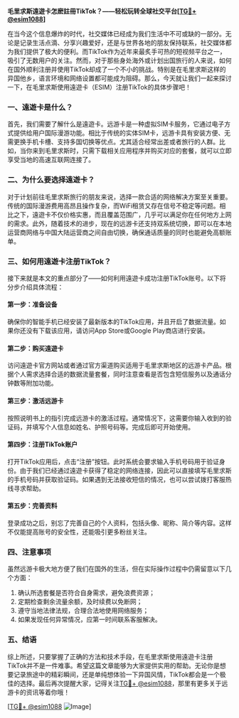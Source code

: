 **毛里求斯遠遊卡怎麽註冊TikTok？——轻松玩转全球社交平台[[TG💪+ @esim1088](https://t.me/s/esim1088)]**

在当今这个信息爆炸的时代，社交媒体已经成为我们生活中不可或缺的一部分。无论是记录生活点滴、分享兴趣爱好，还是与世界各地的朋友保持联系，社交媒体都为我们提供了极大的便利。而TikTok作为近年来最炙手可热的短视频平台之一，吸引了无数用户的关注。然而，对于那些身处海外或计划出国旅行的人来说，如何在国外顺利注册并使用TikTok却成了一个不小的挑战。特别是在毛里求斯这样的异国他乡，语言环境和网络设置都可能成为阻碍。那么，今天就让我们一起来探讨一下，在毛里求斯使用遠遊卡（ESIM）注册TikTok的具体步骤吧！

### 一、遠遊卡是什么？

首先，我们需要了解什么是遠遊卡。远游卡是一种虚拟SIM卡服务，它通过电子方式提供给用户国际漫游功能。相比于传统的实体SIM卡，远游卡具有安装方便、无需更换手机卡槽、支持多国切换等优点。尤其适合经常出差或者旅行的人群。比如，当你来到毛里求斯时，只需下载相关应用程序并购买对应的套餐，就可以立即享受当地的高速互联网连接了。

### 二、为什么要选择遠遊卡？

对于计划前往毛里求斯旅行的朋友来说，选择一款合适的网络解决方案至关重要。传统的国际漫游费用高昂且操作复杂，而WiFi租赁又存在信号不稳定等问题。相比之下，遠遊卡不仅价格实惠，而且覆盖范围广，几乎可以满足你在任何地方上网的需求。此外，随着技术的进步，现在的远游卡还支持双系统切换，即可以在本地运营商网络与中国大陆运营商之间自由切换，确保通话质量的同时也能避免高额账单。

### 三、如何用遠遊卡注册TikTok？

接下来就是本文的重点部分了——如何利用遠遊卡成功注册TikTok账号。以下将分步介绍具体流程：

#### 第一步：准备设备
确保你的智能手机已经安装了最新版本的TikTok应用，并且开启了数据流量。如果你还没有下载该应用，请访问App Store或Google Play商店进行安装。

#### 第二步：购买遠遊卡
访问遠遊卡官方网站或者通过官方渠道购买适用于毛里求斯地区的远游卡产品。根据个人需求选择合适的数据流量套餐，同时注意查看是否包含短信服务以及通话分钟数等附加功能。

#### 第三步：激活远游卡
按照说明书上的指引完成远游卡的激活过程。通常情况下，这需要你输入收到的验证码，并填写个人信息如姓名、护照号码等。完成后即可开始使用。

#### 第四步：注册TikTok账户
打开TikTok应用后，点击“注册”按钮。此时系统会要求输入手机号码用于验证身份。由于我们已经通过遠遊卡获得了稳定的网络连接，因此可以直接填写毛里求斯的手机号码并获取验证码。如果遇到无法接收短信的情况，也可以尝试拨打客服热线寻求帮助。

#### 第五步：完善资料
登录成功之后，别忘了完善自己的个人资料，包括头像、昵称、简介等内容。这样不仅能提高账号的安全性，还能吸引更多粉丝关注。

### 四、注意事项

虽然远游卡极大地方便了我们在国外的生活，但在实际操作过程中仍需留意以下几个方面：
1. 确认所选套餐是否符合自身需求，避免浪费资源；
2. 定期检查剩余流量余额，及时续费以免断网；
3. 遵守当地法律法规，合理合法地使用网络服务；
4. 如果发现任何异常情况，应第一时间联系客服解决。

### 五、结语

综上所述，只要掌握了正确的方法和技术手段，在毛里求斯使用遠遊卡注册TikTok并不是一件难事。希望这篇文章能够为大家提供实用的帮助。无论你是想要记录旅途中的精彩瞬间，还是单纯想体验一下异国风情，TikTok都会是一个极佳的选择。最后再次提醒大家，记得关注[TG💪+ @esim1088](https://t.me/s/esim1088)，那里有更多关于远游卡的资讯等着你哦！

[[TG💪+ @esim1088](https://t.me/s/esim1088) ![Image](https://i.postimg.cc/4NQfJmqS/Snipaste-2025-05-13-00-14-12.png)]